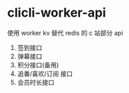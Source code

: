 # clicli-worker-api

使用 worker kv 替代 redis 的 c 站部分 api

1. 签到接口
2. 弹幕接口
3. 积分接口(备用)
4. 追番/喜欢/订阅 接口
5. 会员时长接口
